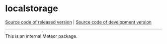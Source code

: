 # localstorage
[Source code of released version](https://github.com/meteor/meteor/tree/master/packages/localstorage) | [Source code of development version](https://github.com/meteor/meteor/tree/devel/packages/localstorage)
***

This is an internal Meteor package.